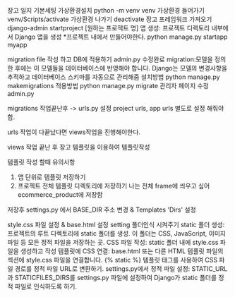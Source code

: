 장고 일지 
기본세팅
가상환경설치
python -m venv venv
가상환경 들어가기
venv/Scripts/activate
가상환경 나가기
deactivate
장고 프레임워크 가져오기
django-admin startproject [원하는 프로젝트 명]
앱 생성: 프로젝트 디렉토리 내부에서 Django 앱을 생성 *프로젝트 내에서 만들어야한다.
python manage.py startapp myapp

migration file 작성 하고 DB에 적용하기 admin.py 수정완료
migration:모델을 정의한 후에는 이 모델들을 데이터베이스에 반영해야 합니다. Django는 모델의 변경사항을 추적하고 데이터베이스 스키마를 자동으로 관리해줌
설치방법
python manage.py makemigrations
적용방법
python manage.py migrate
관리자 페이지 수정 admin.py

migrations 작업끝난후 -> urls.py 설정
project urls, app urls 별도로 설정 해줘야함.

urls 작업이 다끝났다면 views작업을 진행해야한다.

views 작업 끝난 후 장고 템플릿을 이용하여 템플릿작성 

템플릿 작성 할때 유의사항
1. 앱 단위로 템플릿 저장하기 
2. 프로젝트 전체 템플릿 디렉토리에 저장하기
나는 전체 frame에 씌우고 싶어 ecommerce_product에 저장함

저장후 settings.py 에서 BASE_DIR 주소 변경 & Templates 'Dirs' 설정

style.css 파일 설정 & base.html 설정 setting 폴더인식 시켜주기
static 폴더 생성: 프로젝트의 루트 디렉토리에 static 폴더를 생성. 이 폴더는 CSS, JavaScript, 이미지 파일 등 모든 정적 파일을 저장하는 곳.
CSS 파일 작성: static 폴더 내에 style.css 파일을 생성하고 작성
템플릿에 CSS 연결: base.html 또는 다른 HTML 템플릿 파일의 <head> 섹션에 style.css 파일을 연결합니다. {% static %} 템플릿 태그를 사용하여 CSS 파일 경로를 정적 파일 URL로 변환하기.
settings.py에서 정적 파일 설정: STATIC_URL과 STATICFILES_DIRS를 settings.py 파일에 설정하여 Django가 static 폴더를 정적 파일로 인식하도록 하기.

